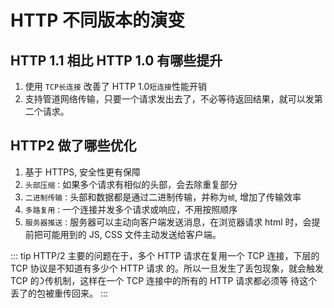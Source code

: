 # HTTP 不同版本的演变

## HTTP 1.1 相比 HTTP 1.0 有哪些提升

1. 使用 `TCP长连接` 改善了 HTTP 1.0`短连接`性能开销
2. 支持管道网络传输，只要一个请求发出去了，不必等待返回结果，就可以发第二个请求。

## HTTP2 做了哪些优化

1. 基于 HTTPS, 安全性更有保障
2. `头部压缩：`如果多个请求有相似的头部，会去除重复部分
3. `二进制传输：`头部和数据都是通过二进制传输，并称为`帧`, 增加了传输效率
4. `多路复用：`一个连接并发多个请求或响应，不用按照顺序
5. `服务器推送：`服务器可以主动向客户端发送消息，在浏览器请求 html 时，会提前把可能用到的 JS, CSS 文件主动发送给客户端。

::: tip
HTTP/2 主要的问题在于，多个 HTTP 请求在复⽤⼀个 TCP 连接，下层的 TCP 协议是不知道有多少个 HTTP 请求
的。所以⼀旦发⽣了丢包现象，就会触发 TCP 的᯿传机制，这样在⼀个 TCP 连接中的所有的 HTTP 请求都必须等
待这个丢了的包被重传回来。
:::
